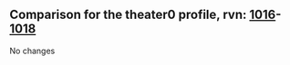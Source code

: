 ## Comparison for the theater0 profile, rvn: [1016](https://github.com/PRO100KatYT/FortniteProfileRevisions/tree/main/profiles/theater0/1016%20theater0.json)-[1018](https://github.com/PRO100KatYT/FortniteProfileRevisions/tree/main/profiles/theater0/1018%20theater0.json)

No changes
